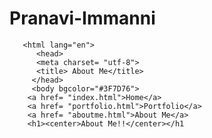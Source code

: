 # Pranavi-Immanni 
<!doctype html>
       <html lang="en">
          <head>
          <meta charset= "utf-8">
          <title> About Me</title>
         </head>
         <body bgcolor="#3F7D76">
        <a href= "index.html">Home</a>
        <a href= "portfolio.html">Portfolio</a>
        <a href= "aboutme.html">About Me</a>
        <h1><center>About Me!!</center></h1
